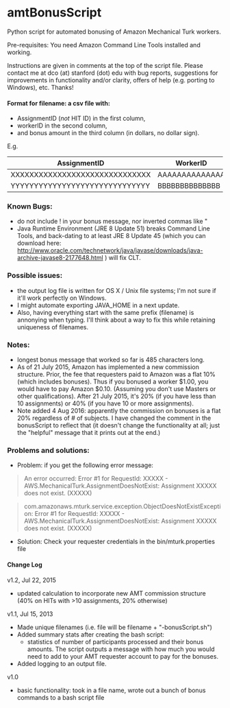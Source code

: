 amtBonusScript
==============

Python script for automated bonusing of Amazon Mechanical Turk workers.

Pre-requisites: You need Amazon Command Line Tools installed and working.

Instructions are given in comments at the top of the script file. Please contact me at dco (at) stanford (dot) edu with bug reports, suggestions for improvements in functionality and/or clarity, offers of help (e.g. porting to Windows), etc. Thanks!

#### Format for filename: a csv file with:
  - AssignmentID (*not* HIT ID) in the first column,
  - workerID in the second column,
  - and bonus amount in the third column (in dollars, no dollar sign).

E.g.

AssignmentID |  WorkerID | Bonus
--- | --- | ---
XXXXXXXXXXXXXXXXXXXXXXXXXXXXXX  | AAAAAAAAAAAAAA  | 0.5
YYYYYYYYYYYYYYYYYYYYYYYYYYYYYY  | BBBBBBBBBBBBBB  | 0.27


### Known Bugs:
  - do not include ! in your bonus message, nor inverted commas like "
  - Java Runtime Environment (JRE 8 Update 51) breaks Command Line Tools, and back-dating to at least JRE 8 Update 45 (which you can download here: http://www.oracle.com/technetwork/java/javase/downloads/java-archive-javase8-2177648.html ) will fix CLT.


### Possible issues:
  - the output log file is written for OS X / Unix file systems; I'm not sure if it'll work perfectly on Windows.
  - I might automate exporting JAVA_HOME in a next update.
  - Also, having everything start with the same prefix (filename) is annonying when typing. I'll think about a way to fix this while retaining uniqueness of filenames.


### Notes:
  - longest bonus message that worked so far is 485 characters long.
  - As of 21 July 2015, Amazon has implemented a new commission structure. Prior, the fee that requesters paid to Amazon was a flat 10% (which includes bonuses). Thus if you bonused a worker $1.00, you would have to pay Amazon $0.10. (Assuming you don't use Masters or other qualifications). After 21 July 2015, it's 20% (if you have less than 10 assignments) or 40% (if you have 10 or more assignments).
  - Note added 4 Aug 2016: apparently the commission on bonuses is a flat 20% regardless of # of subjects. I have changed the comment in the bonusScript to reflect that (it doesn't change the functionality at all; just the "helpful" message that it prints out at the end.)

### Problems and solutions:
* Problem: if you get the following error message:

> An error occurred: Error #1 for RequestId: XXXXX - AWS.MechanicalTurk.AssignmentDoesNotExist: Assignment XXXXX does not exist. (XXXXX)

> com.amazonaws.mturk.service.exception.ObjectDoesNotExistException: Error #1 for RequestId: XXXXX - AWS.MechanicalTurk.AssignmentDoesNotExist: Assignment XXXXX does not exist. (XXXXX)

* Solution: Check your requester credentials in the bin/mturk.properties file



#### Change Log

v1.2, Jul 22, 2015
 - updated calculation to incorporate new AMT commission structure (40% on HITs with >10 assignments, 20% otherwise)

v1.1, Jul 15, 2013
 - Made unique filenames (i.e. file will be filename + "-bonusScript.sh")
 - Added summary stats after creating the bash script:
    - statistics of number of participants processed and their bonus amounts. The script outputs a message with how much you would need to add to your AMT requester account to pay for the bonuses.
 - Added logging to an output file. 

v1.0
 - basic functionality: took in a file name, wrote out a bunch of bonus commands to a bash script file

